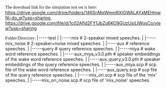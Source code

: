<span style="font-family: '黑体'">The download link for the simulation test set is here:</span> https://drive.google.com/drive/folders/146SnMqWmmRXjGWALAYxMEHmwNi-do_qi?usp=sharing, https://drive.google.com/file/d/1c02Afld2FY1JbZu6KO9GUzUsiLlWqsCo/view?usp=sharing

<span style="font-family: '黑体'">Folder/Directory:</span>
|-----test
|        |-----mix                 # 2-speaker mixed speeches.
|        |-----mix_noise           # 2-speaker+noise mixed speeches.
|        |-----aux                 # reference speeches.
|                |-----query       # query reference speeches.
|                |-----miya        # wake word reference speeches.
|        |-----aux_miya_v3.0.pth   # speaker embeddings of the wake word reference speeches. 
|        |-----aux_query_v3.0.pth  # speaker embeddings of the query reference speeches.
|        |-----aux_miya.scp        # scp file of the wake word reference speeches.
|        |-----aux_query.scp       # scp file of the query reference speeches.
|        |-----mix_ori.scp         # scp file of the 'mix' speeches.
|        |-----mix_ori_noise.scp   # scp file of 'mix_noise' speeches.



